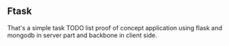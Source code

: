 ## Ftask

That's a simple task TODO list proof of concept application using
flask and mongodb in server part and backbone in client side.
